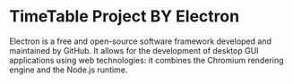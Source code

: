 # TimeTable Project BY Electron
Electron is a free and open-source software framework developed and maintained by GitHub. 
It allows for the development of desktop GUI applications using web technologies: it combines the Chromium rendering engine and the Node.js runtime.
